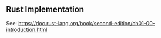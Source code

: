 ## Rust Implementation

See: https://doc.rust-lang.org/book/second-edition/ch01-00-introduction.html
